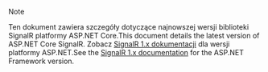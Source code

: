> [!NOTE]
> <span data-ttu-id="34a3f-101">Ten dokument zawiera szczegóły dotyczące najnowszej wersji biblioteki SignalR platformy ASP.NET Core.</span><span class="sxs-lookup"><span data-stu-id="34a3f-101">This document details the latest version of ASP.NET Core SignalR.</span></span> <span data-ttu-id="34a3f-102">Zobacz [SignalR 1.x dokumentacji](../../aspnet/signalr/) dla wersji platformy ASP.NET.</span><span class="sxs-lookup"><span data-stu-id="34a3f-102">See the [SignalR 1.x documentation](../../aspnet/signalr/) for the ASP.NET Framework version.</span></span>

